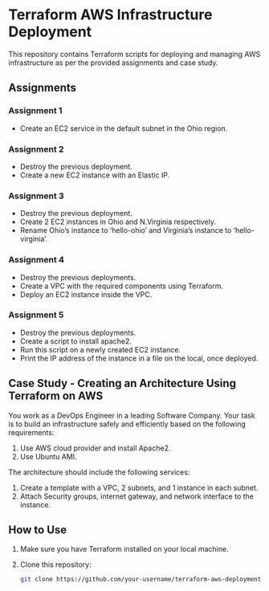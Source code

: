 # Terraform AWS Infrastructure Deployment

This repository contains Terraform scripts for deploying and managing AWS infrastructure as per the provided assignments and case study.

## Assignments

### Assignment 1

- Create an EC2 service in the default subnet in the Ohio region.

### Assignment 2

- Destroy the previous deployment.
- Create a new EC2 instance with an Elastic IP.

### Assignment 3

- Destroy the previous deployment.
- Create 2 EC2 instances in Ohio and N.Virginia respectively.
- Rename Ohio’s instance to ‘hello-ohio’ and Virginia’s instance to ‘hello-virginia’.

### Assignment 4

- Destroy the previous deployments.
- Create a VPC with the required components using Terraform.
- Deploy an EC2 instance inside the VPC.

### Assignment 5

- Destroy the previous deployments.
- Create a script to install apache2.
- Run this script on a newly created EC2 instance.
- Print the IP address of the instance in a file on the local, once deployed.

## Case Study - Creating an Architecture Using Terraform on AWS

You work as a DevOps Engineer in a leading Software Company. Your task is to build an infrastructure safely and efficiently based on the following requirements:

1. Use AWS cloud provider and install Apache2.
2. Use Ubuntu AMI.

The architecture should include the following services:

1. Create a template with a VPC, 2 subnets, and 1 instance in each subnet.
2. Attach Security groups, internet gateway, and network interface to the instance.

## How to Use

1. Make sure you have Terraform installed on your local machine.
2. Clone this repository:

   ```bash
   git clone https://github.com/your-username/terraform-aws-deployment.git
